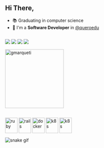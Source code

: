## Hi There, 

- 📚 Graduating in computer science
- 👜 I'm a **Software Developer** in [@queroedu](https://sobre.quero.com/)
  
##

<div> 
  <a href="https://instagram.com/_gmarqueti" target="_blank"><img src="https://img.shields.io/badge/-Instagram-%23E4405F?style=for-the-badge&logo=instagram&logoColor=white" target="_blank"></a>
  <a href="https://discord.gg/꧁Marqueti꧂#1852" target="_blank"><img src="https://img.shields.io/badge/Discord-7289DA?style=for-the-badge&logo=discord&logoColor=white" target="_blank"></a> 
  <a href = "mailto:bielmarqueti@gmail.com"><img src="https://img.shields.io/badge/-Gmail-%23333?style=for-the-badge&logo=gmail&logoColor=white" target="_blank"></a>
  <a href="https://www.linkedin.com/in/gabriel-marqueti-45857322a" target="_blank"><img src="https://img.shields.io/badge/-LinkedIn-%230077B5?style=for-the-badge&logo=linkedin&logoColor=white" target="_blank"></a> 
</div>

  <p><img height="190em" align="center" src="https://github-readme-streak-stats.herokuapp.com/?user=gmarqueti&theme=radical" alt="gmarqueti" /></p>
</div>

<div style="display: inline_block;"><br/>
  <img align="center" alt="ruby" height="50" width="40" src="https://cdn.jsdelivr.net/gh/devicons/devicon@latest/icons/ruby/ruby-original-wordmark.svg"/>  
  <img align="center" alt="rails" height="50" width="40" src="https://cdn.jsdelivr.net/gh/devicons/devicon@latest/icons/rails/rails-plain-wordmark.svg" />
  <img align="center" alt="docker" height="50" width="40" src="https://cdn.jsdelivr.net/gh/devicons/devicon@latest/icons/docker/docker-original.svg" />
  <img align="center" alt="k8s" height="50" width="40" src="https://cdn.jsdelivr.net/gh/devicons/devicon@latest/icons/kubernetes/kubernetes-original.svg" />
  <img align="center" alt="k8s" height="50" width="40" src="https://cdn.jsdelivr.net/gh/devicons/devicon@latest/icons/postgresql/postgresql-plain-wordmark.svg" />
</div>

![snake gif](https://github.com/your-user-name/your-user-name/blob/output/github-contribution-grid-snake.gif)
